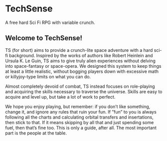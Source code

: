 # TechSense
A free hard Sci Fi RPG with variable crunch.

## Welcome to TechSense!

TS (for short) aims to provide a crunch-lite space adventure with a hard sci-fi background. Inspired by the works of authors like Robert Heinlein and Ursula K. Le Guin, TS aims to give truly alien experiences without delving into space-fantasy or space-opera. We designed this system to keep things at least a little realistic, without bogging players down with excessive math or killyjoy-type limits on what you can do.


Almost completely devoid of combat, TS instead focuses on role-playing and acquiring the skills necessary to traverse the universe. Skills are easy to acquire and level up, but take a lot of work to perfect. 


We hope you enjoy playing, but remember: if you don’t like something, change it, and ignore any rules that ruin your fun. If ”fun” to you is always following all the charts and calculating orbital transfers and insertations, then stick to that. If it means skipping by all that and just spending some fuel, then that’s fine too. This is only a guide, after all. The most important part is the people at the table.